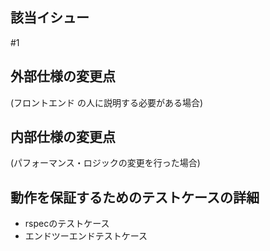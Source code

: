 ## 該当イシュー
#1

## 外部仕様の変更点
(フロントエンド の人に説明する必要がある場合)

## 内部仕様の変更点
(パフォーマンス・ロジックの変更を行った場合)

## 動作を保証するためのテストケースの詳細
- rspecのテストケース
- エンドツーエンドテストケース
